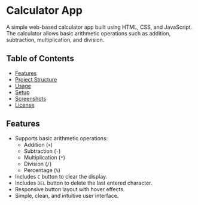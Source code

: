 # Calculator App

A simple web-based calculator app built using HTML, CSS, and JavaScript. The calculator allows basic arithmetic operations such as addition, subtraction, multiplication, and division.

## Table of Contents

- [Features](#features)
- [Project Structure](#project-structure)
- [Usage](#usage)
- [Setup](#setup)
- [Screenshots](#screenshots)
- [License](#license)

## Features

- Supports basic arithmetic operations:
  - Addition (`+`)
  - Subtraction (`-`)
  - Multiplication (`*`)
  - Division (`/`)
  - Percentage (`%`)
- Includes `C` button to clear the display.
- Includes `DEL` button to delete the last entered character.
- Responsive button layout with hover effects.
- Simple, clean, and intuitive user interface.


